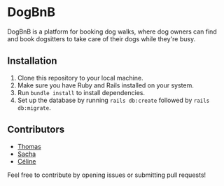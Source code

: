 # DogBnB 

DogBnB is a platform for booking dog walks, where dog owners can find and book dogsitters to take care of their dogs while they're busy.


## Installation

1. Clone this repository to your local machine.
2. Make sure you have Ruby and Rails installed on your system.
3. Run `bundle install` to install dependencies.
4. Set up the database by running `rails db:create` followed by `rails db:migrate`.

## Contributors

- [Thomas](https://github.com/ZealRa)
- [Sacha](https://github.com/MacDuPain)
- [Céline](https://github.com/linexploit)

Feel free to contribute by opening issues or submitting pull requests!